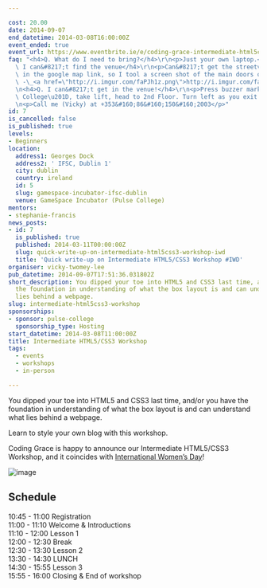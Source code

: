 ```yaml
---

cost: 20.00
date: 2014-09-07
end_datetime: 2014-03-08T16:00:00Z
event_ended: true
event_url: https://www.eventbrite.ie/e/coding-grace-intermediate-html5css3-workshop-tickets-10590882615
faq: "<h4>Q. What do I need to bring?</h4>\r\n<p>Just your own laptop.</p>\r\n<h4>Q.\
  \ I can&#8217;t find the venue</h4>\r\n<p>Can&#8217;t get the streetview to work\
  \ in the google map link, so I tool a screen shot of the main doors of the building\
  \ -\_<a href=\"http://i.imgur.com/faPJh1z.png\">http://i.imgur.com/faPJh1z.png</a></p>\r\
  \n<h4>Q. I can&#8217;t get in the venue!</h4>\r\n<p>Press buzzer marked \u201CPulse\
  \ College\u201D, take lift, head to 2nd Floor. Turn left as you exit lift.</p>\r\
  \n<p>Call me (Vicky) at +353&#160;86&#160;150&#160;2003</p>"
id: 7
is_cancelled: false
is_published: true
levels:
- Beginners
location:
  address1: Georges Dock
  address2: ' IFSC, Dublin 1'
  city: dublin
  country: ireland
  id: 5
  slug: gamespace-incubator-ifsc-dublin
  venue: GameSpace Incubator (Pulse College)
mentors:
- stephanie-francis
news_posts:
- id: 7
  is_published: true
  published: 2014-03-11T00:00:00Z
  slug: quick-write-up-on-intermediate-html5css3-workshop-iwd
  title: 'Quick write-up on Intermediate HTML5/CSS3 Workshop #IWD'
organiser: vicky-twomey-lee
pub_datetime: 2014-09-07T17:51:36.031802Z
short_description: You dipped your toe into HTML5 and CSS3 last time, and/or you have
  the foundation in understanding of what the box layout is and can understand what
  lies behind a webpage.
slug: intermediate-html5css3-workshop
sponsorships:
- sponsor: pulse-college
  sponsorship_type: Hosting
start_datetime: 2014-03-08T11:00:00Z
title: Intermediate HTML5/CSS3 Workshop
tags:
  - events
  - workshops
  - in-person

---
```


You dipped your toe into HTML5 and CSS3 last time, and/or you have the foundation in understanding of what the box layout is and can understand what lies behind a webpage. 

Learn to style your own blog with this workshop.

Coding Grace is happy to announce our Intermediate HTML5/CSS3 Workshop, and it coincides with <a href="http://www.internationalwomensday.com/" title="International Women's Day">International Women&#8217;s Day</a>!

<p><img alt="image" src="https://31.media.tumblr.com/82b849d6529d6adc0cae4853e9cd5d26/tumblr_inline_n0zwj0QjcT1qb6uwg.gif"/></p>

<h2>Schedule</h2>
<p>10:45 - 11:00 Registration<br/>11:00 - 11:10 Welcome &amp; Introductions<br/>11:10 - 12:00 Lesson 1<br/>12:00 - 12:30 Break<br/>12:30 - 13:30 Lesson 2<br/>13:30 - 14:30 LUNCH<br/>14:30 - 15:55 Lesson 3<br/>15:55 - 16:00 Closing &amp; End of workshop</p>